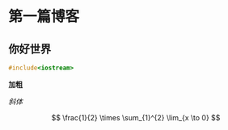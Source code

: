 # 第一篇博客

## 你好世界


```cpp
#include<iostream>
```

**加粗**

*斜体*

$$
\frac{1}{2} \times \sum_{1}^{2} \lim_{x \to 0}
$$
